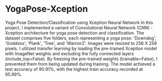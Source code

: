 # YogaPose-Xception
Yoga Pose Detection/Classification using Xception Neural Network
In this project, I implemented a variant of Convolutional Neural Network (CNN) - Xception architecture for yoga pose detection and classification. The dataset comprises five folders, each representing a yoga pose: 'Downdog', 'Goddess', 'Plank', 'Tree', and 'Warrior2'. Images were resized to 256 X 256 pixels. I utilized transfer learning by loading the pre-trained Xception model with ImageNet weights and excluding the fully connected layers (include_top=False). By freezing the pre-trained weights (trainable=False), I prevented them from being updated during training. The model achieved a test accuracy of 90.91%, with the highest train accuracy recorded at 95.99%.
